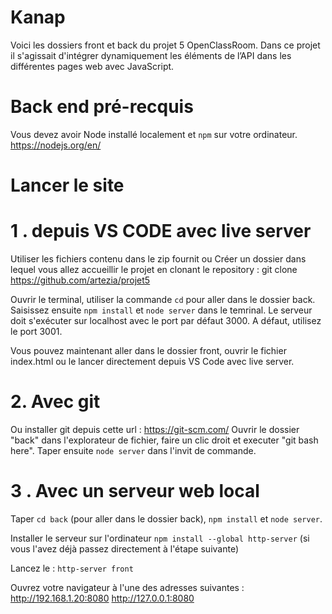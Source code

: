 # Kanap #
Voici les dossiers front et back du projet 5 OpenClassRoom. 
Dans ce projet il s'agissait d'intégrer dynamiquement les éléments de l’API dans les différentes pages web avec JavaScript. 

# Back end pré-recquis #

Vous devez avoir Node installé localement et `npm` sur votre ordinateur. https://nodejs.org/en/

# Lancer le site #

# 1 . depuis VS CODE avec live server #
Utiliser les fichiers contenu dans le zip fournit ou Créer un dossier dans lequel vous allez accueillir le projet en clonant le repository : git clone https://github.com/artezia/projet5

Ouvrir le terminal, utiliser la commande `cd` pour aller dans le dossier back.  
Saisissez ensuite `npm install` et `node server` dans le temrinal.
Le serveur doit s'exécuter sur localhost avec le port par défaut 3000. A défaut, utilisez le port 3001.

Vous pouvez maintenant aller dans le dossier front, ouvrir le fichier index.html ou le lancer directement depuis VS Code avec live server.
# 2. Avec git #

Ou installer git depuis cette url : https://git-scm.com/
Ouvrir le dossier "back" dans l'explorateur de fichier, faire un clic droit et executer "git bash here". 
Taper ensuite `node server` dans l'invit de commande.

# 3 . Avec un serveur web local

Taper `cd back` (pour aller dans le dossier back), `npm install` et `node server`.

Installer le serveur sur l'ordinateur 
`npm install --global http-server` (si vous l'avez déjà passez directement à l'étape suivante)

Lancez le : `http-server front`

Ouvrez votre navigateur à l'une des adresses suivantes :
http://192.168.1.20:8080
http://127.0.0.1:8080